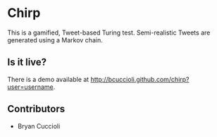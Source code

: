 # Chirp

This is a gamified, Tweet-based Turing test. Semi-realistic Tweets are
generated using a Markov chain.

## Is it live?

There is a demo available at 
<a href="http://bcuccioli.github.com/chirp?user=username">
http://bcuccioli.github.com/chirp?user=username</a>.

## Contributors
* Bryan Cuccioli

